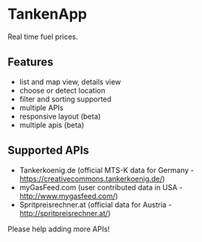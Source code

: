 # TankenApp

Real time fuel prices.

## Features

* list and map view, details view
* choose or detect location
* filter and sorting supported
* multiple APIs
* responsive layout (beta)
* multiple apis (beta)

## Supported APIs

* Tankerkoenig.de (official MTS-K data for Germany - https://creativecommons.tankerkoenig.de/)
* myGasFeed.com (user contributed data in USA - http://www.mygasfeed.com/)
* Spritpreisrechner.at (official data for Austria - http://spritpreisrechner.at/)

Please help adding more APIs!
